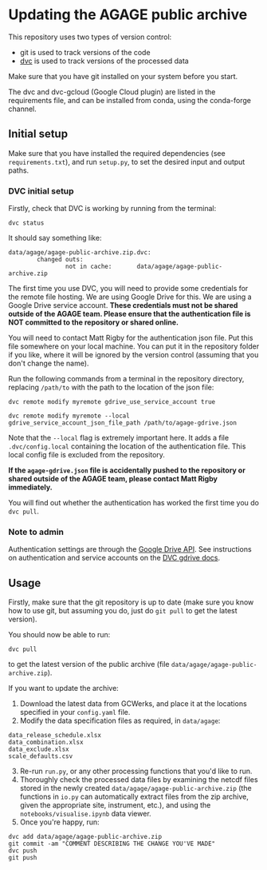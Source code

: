 # Updating the AGAGE public archive

This repository uses two types of version control:
- git is used to track versions of the code
- [dvc](https://dvc.org) is used to track versions of the processed data

Make sure that you have git installed on your system before you start.

The dvc and dvc-gcloud (Google Cloud plugin) are listed in the requirements file, and can be installed from conda, using the conda-forge channel.

## Initial setup

Make sure that you have installed the required dependencies (see ```requirements.txt```), and run ```setup.py```, to set the desired input and output paths.

### DVC initial setup

Firstly, check that DVC is working by running from the terminal:

```dvc status```

It should say something like:

```
data/agage/agage-public-archive.zip.dvc:                              
        changed outs:
                not in cache:       data/agage/agage-public-archive.zip
```

The first time you use DVC, you will need to provide some credentials for the remote file hosting. We are using Google Drive for this. We are using a Google Drive service account.  **These credentials must not be shared outside of the AGAGE team. Please ensure that the authentication file is NOT committed to the repository or shared online.**

You will need to contact Matt Rigby for the authentication json file. Put this file somewhere on your local machine. You can put it in the repository folder if you like, where it will be ignored by the version control (assuming that you don't change the name).

Run the following commands from a terminal in the repository directory, replacing ```/path/to``` with the path to the location of the json file:

```dvc remote modify myremote gdrive_use_service_account true```

```dvc remote modify myremote --local gdrive_service_account_json_file_path /path/to/agage-gdrive.json```

Note that the ```--local``` flag is extremely important here. It adds a file ```.dvc/config.local``` containing the location of the authentication file. This local config file is excluded from the repository.

**If the ```agage-gdrive.json``` file is accidentally pushed to the repository or shared outside of the AGAGE team, please contact Matt Rigby immediately.**

You will find out whether the authentication has worked the first time you do ```dvc pull```.

### Note to admin

Authentication settings are through the [Google Drive API](https://console.developers.google.com/). See instructions on authentication and service accounts on the [DVC gdrive docs](https://dvc.org/doc/user-guide/data-management/remote-storage/google-drive).

## Usage

Firstly, make sure that the git repository is up to date (make sure you know how to use git, but assuming you do, just do ```git pull``` to get the latest version).

You should now be able to run:

```dvc pull```

to get the latest version of the public archive (file ```data/agage/agage-public-archive.zip```).

If you want to update the archive:

1. Download the latest data from GCWerks, and place it at the locations specified in your ```config.yaml``` file.
2. Modify the data specification files as required, in ```data/agage```:
```
data_release_schedule.xlsx
data_combination.xlsx
data_exclude.xlsx
scale_defaults.csv
```
3. Re-run ```run.py```, or any other processing functions that you'd like to run. 
4. Thoroughly check the processed data files by examining the netcdf files stored in the newly created ```data/agage/agage-public-archive.zip``` (the functions in ```io.py``` can automatically extract files from the zip archive, given the appropriate site, instrument, etc.), and using the ```notebooks/visualise.ipynb``` data viewer.
5. Once you're happy, run: 
```
dvc add data/agage/agage-public-archive.zip
git commit -am "COMMENT DESCRIBING THE CHANGE YOU'VE MADE"
dvc push
git push
```
